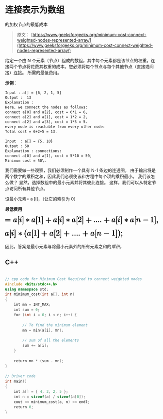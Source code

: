 # 连接表示为数组

的加权节点的最低成本

> 原文： [https://www.geeksforgeeks.org/minimum-cost-connect-weighted-nodes-represented-array/](https://www.geeksforgeeks.org/minimum-cost-connect-weighted-nodes-represented-array/)

给定一个由 N 个元素（节点）组成的数组，其中每个元素都是该节点的权重。连接两个节点将花费其权重的成本。您必须将每个节点与每个其他节点（直接或间接）连接。 所需的最低费用。

**示例**：

```
Input : a[] = {6, 2, 1, 5}
Output :  13
Explanation : 
Here, we connect the nodes as follows:
connect a[0] and a[2], cost = 6*1 = 6,
connect a[2] and a[1], cost = 1*2 = 2,
connect a[2] and a[3], cost = 1*5 = 5.
every node is reachable from every other node:
Total cost = 6+2+5 = 13.

Input  : a[] = {5, 10}
Output : 50
Explanation : connections:
connect a[0] and a[1], cost = 5*10 = 50,
Minimum cost = 50\. 

```

我们需要做一些观察，我们必须制作一个具有 N-1 条边的连通图。 由于输出将是两个数字的乘积之和，因此我们必须使该和方程中每个项的乘积最小。 我们该怎么做？ 显然，选择数组中的最小元素并将其彼此连接。 这样，我们可以从特定节点访问所有其他节点。

设最小元素= a [i]，（让它的索引为 0）

**最低费用**

![=a[i]*a[1]+a[i]*a[2]+....+a[i]*a[n-1], ](img/cf4a6cc09b9612449a78884c7a9e9ad8.png "Rendered by QuickLaTeX.com")

![a[i]*(a[1]+a[2]+....+a[n-1]);](img/25667a7fb5bdd7fc3d4a60498005f5f9.png "Rendered by QuickLaTeX.com")

因此，答案是最小元素与除最小元素外的所有元素之和的*乘积。*

## C++

```cpp

// cpp code for Minimum Cost Required to connect weighted nodes 
#include <bits/stdc++.h> 
using namespace std; 
int minimum_cost(int a[], int n) 
{ 
    int mn = INT_MAX; 
    int sum = 0; 
    for (int i = 0; i < n; i++) { 

        // To find the minimum element  
        mn = min(a[i], mn); 

        // sum of all the elements  
        sum += a[i];  
    } 

    return mn * (sum - mn); 
} 

// Driver code 
int main() 
{ 
    int a[] = { 4, 3, 2, 5 }; 
    int n = sizeof(a) / sizeof(a[0]); 
    cout << minimum_cost(a, n) << endl; 
    return 0; 
} 

```